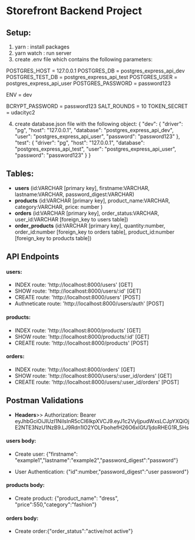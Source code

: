 # Storefront Backend Project

## Setup:
1. yarn : install packages
2. yarn watch : run server
3. create .env file which contains the following parameters:

POSTGRES_HOST = 127.0.0.1
POSTGRES_DB = postgres_express_api_dev
POSTGRES_TEST_DB = postgres_express_api_test
POSTGRES_USER = postgres_express_api_user
POSTGRES_PASSWORD = password123

ENV = dev

BCRYPT_PASSWORD = password123
SALT_ROUNDS = 10
TOKEN_SECRET = udacityc2

4. create database.json file with the following object:
{
    "dev": {
      "driver": "pg",
      "host": "127.0.0.1",
      "database": "postgres_express_api_dev",
      "user": "postgres_express_api_user",
      "password": "password123"
    },
    "test": {
      "driver": "pg",
      "host": "127.0.0.1",
      "database": "postgres_express_api_test",
      "user": "postgres_express_api_user",
      "password": "password123"
    }
}


## Tables:
* **users** (id:VARCHAR [primary key], firstname:VARCHAR, lastname:VARCHAR, password_digest:VARCHAR)
* **products** (id:VARCHAR [primary key], product_name:VARCHAR, category:VARCHAR, price: number )
* **orders** (id:VARCHAR [primary key], order_status:VARCHAR, user_id:VARCHAR [foreign_key to users table])
* **order_products** (id:VARCHAR [primary key], quantity:number, order_id:number [foreign_key to orders table], product_id:number [foreign_key to products table])


## API Endpoints
#### users:
* INDEX route: 'http://localhost:8000/users' [GET] 
* SHOW route: 'http://localhost:8000/users/:id' [GET] 
* CREATE route: 'http://localhost:8000/users' [POST] 
* Authneticate route: 'http://localhost:8000/users/auth' [POST] 
#### products:
* INDEX route: 'http://localhost:8000/products' [GET] 
* SHOW route: 'http://localhost:8000/products/:id' [GET] 
* CREATE route: 'http://localhost:8000/products' [POST] 
#### orders:
* INDEX route: 'http://localhost:8000/orders' [GET] 
* SHOW route: 'http://localhost:8000/users/:user_id/orders' [GET] 
* CREATE route: 'http://localhost:8000/users/:user_id/orders' [POST] 

## Postman Validations
* **Headers**>> Authorization: Bearer eyJhbGciOiJIUzI1NiIsInR5cCI6IkpXVCJ9.eyJ1c2VyIjpudWxsLCJpYXQiOjE2NTE3NzU1NzB9.LJ9Rdn1lO2YOLFbohefH26O6xlGfJ1jdoRHEG1R_5Hs
#### users body:
* Create user: {"firstname": "example1","lastname":"example2","password_digest":"password"}

* User Authentication: {"id":number,"password_digest":"user password"}
#### products body:
* Create product: {"product_name": "dress", "price":550,"category":"fashion"}
#### orders body:
* Create order:{"order_status":"active/not active"}
